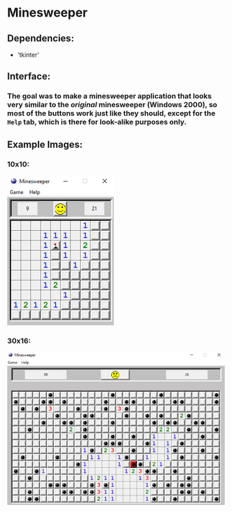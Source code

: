 # Minesweeper

## Dependencies:
- 'tkinter'

## Interface:
### The goal was to make a minesweeper application that looks very similar to the *original* minesweeper (Windows 2000), so most of the buttons work just like they should, except for the `Help` tab, which is there for look-alike purposes only.

## Example Images:
### 10x10:
![](ms_example1.png)

### 30x16:
![](ms_example2.png)
